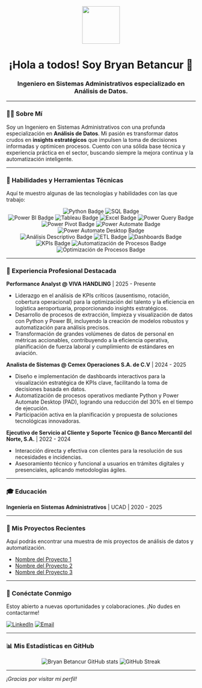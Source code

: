 <div id="header" align="center">
  <!-- Puedes reemplazar este GIF con uno que te guste o con una imagen estática. -->
  <img src="https://media.giphy.com/media/WUlplcMpOCEmTtsHwW/giphy.gif" width="100"/>
  <h1>¡Hola a todos! Soy Bryan Betancur 👋</h1>
  <h3>Ingeniero en Sistemas Administrativos especializado en Análisis de Datos.</h3>
</div>

---

### 👨‍💻 Sobre Mí

Soy un Ingeniero en Sistemas Administrativos con una profunda especialización en **Análisis de Datos**. Mi pasión es transformar datos crudos en **insights estratégicos** que impulsen la toma de decisiones informadas y optimicen procesos. Cuento con una sólida base técnica y experiencia práctica en el sector, buscando siempre la mejora continua y la automatización inteligente.

---

### 🚀 Habilidades y Herramientas Técnicas

Aquí te muestro algunas de las tecnologías y habilidades con las que trabajo:

<p align="center">
  <!-- LENGUAJES DE PROGRAMACIÓN -->
  <img src="https://img.shields.io/badge/Python-3776AB?style=for-the-badge&logo=python&logoColor=white" alt="Python Badge"/>
  <img src="https://img.shields.io/badge/SQL-4479A1?style=for-the-badge&logo=mysql&logoColor=white" alt="SQL Badge"/>
  <br>
  <!-- HERRAMIENTAS DE ANÁLISIS Y BI -->
  <img src="https://img.shields.io/badge/Power_BI-F2C811?style=for-the-badge&logo=powerbi&logoColor=black" alt="Power BI Badge"/>
  <img src="https://img.shields.io/badge/Tableau-E97627?style=for-the-badge&logo=tableau&logoColor=white" alt="Tableau Badge"/>
  <img src="https://img.shields.io/badge/Excel-217346?style=for-the-badge&logo=microsoft-excel&logoColor=white" alt="Excel Badge"/>
  <img src="https://img.shields.io/badge/Power_Query-000000?style=for-the-badge&logo=microsoft-excel&logoColor=white" alt="Power Query Badge"/> 
  <img src="https://img.shields.io/badge/Power_Pivot-000000?style=for-the-badge&logo=microsoft-excel&logoColor=white" alt="Power Pivot Badge"/> 
  <img src="https://img.shields.io/badge/Power_Automate-0066B3?style=for-the-badge&logo=microsoft-power-automate&logoColor=white" alt="Power Automate Badge"/>
  <img src="https://img.shields.io/badge/PAD-0066B3?style=for-the-badge&logo=microsoft-power-automate&logoColor=white" alt="Power Automate Desktop Badge"/> 
  <br>
  <!-- HABILIDADES GENERALES -->
  <img src="https://img.shields.io/badge/Análisis_Descriptivo-blueviolet?style=for-the-badge" alt="Análisis Descriptivo Badge"/>
  <img src="https://img.shields.io/badge/ETL-blueviolet?style=for-the-badge" alt="ETL Badge"/>
  <img src="https://img.shields.io/badge/Dashboards-orange?style=for-the-badge" alt="Dashboards Badge"/>
  <img src="https://img.shields.io/badge/KPIs-red?style=for-the-badge" alt="KPIs Badge"/>
  <img src="https://img.shields.io/badge/Automatización_de_Procesos-informational?style=for-the-badge" alt="Automatización de Procesos Badge"/>
  <img src="https://img.shields.io/badge/Optimización_de_Procesos-success?style=for-the-badge" alt="Optimización de Procesos Badge"/>
</p>

---

### 💼 Experiencia Profesional Destacada

**Performance Analyst @ VIVA HANDLING** | 2025 - Presente
*   Liderazgo en el análisis de KPIs críticos (ausentismo, rotación, cobertura operacional) para la optimización del talento y la eficiencia en logística aeroportuaria, proporcionando insights estratégicos.
*   Desarrollo de procesos de extracción, limpieza y visualización de datos con Python y Power BI, incluyendo la creación de modelos robustos y automatización para análisis precisos.
*   Transformación de grandes volúmenes de datos de personal en métricas accionables, contribuyendo a la eficiencia operativa, planificación de fuerza laboral y cumplimiento de estándares en aviación.

**Analista de Sistemas @ Cemex Operaciones S.A. de C.V** | 2024 - 2025
*   Diseño e implementación de dashboards interactivos para la visualización estratégica de KPIs clave, facilitando la toma de decisiones basada en datos.
*   Automatización de procesos operativos mediante Python y Power Automate Desktop (PAD), logrando una reducción del 30% en el tiempo de ejecución.
*   Participación activa en la planificación y propuesta de soluciones tecnológicas innovadoras.

**Ejecutivo de Servicio al Cliente y Soporte Técnico @ Banco Mercantil del Norte, S.A.** | 2022 - 2024
*   Interacción directa y efectiva con clientes para la resolución de sus necesidades e incidencias.
*   Asesoramiento técnico y funcional a usuarios en trámites digitales y presenciales, aplicando metodologías ágiles.

---

### 🎓 Educación

**Ingeniería en Sistemas Administrativos** | UCAD | 2020 - 2025

---

### 🌟 Mis Proyectos Recientes

Aquí podrás encontrar una muestra de mis proyectos de análisis de datos y automatización.
*   [Nombre del Proyecto 1](link-a-tu-repositorio-del-proyecto-1)
*   [Nombre del Proyecto 2](link-a-tu-repositorio-del-proyecto-2)
*   [Nombre del Proyecto 3](link-a-tu-repositorio-del-proyecto-3)

---

### 🤝 Conéctate Conmigo

Estoy abierto a nuevas oportunidades y colaboraciones. ¡No dudes en contactarme!

[![LinkedIn](https://img.shields.io/badge/LinkedIn-0077B5?style=for-the-badge&logo=linkedin&logoColor=white)](https://www.linkedin.com/in/bryan-betancur-420103255/)
[![Email](https://img.shields.io/badge/Email-D14836?style=for-the-badge&logo=gmail&logoColor=white)](mailto:betancurmor@gmail.com)

---

### 📊 Mis Estadísticas en GitHub

<div align="center">
  <!-- ¡IMPORTANTE! Reemplaza 'bryan.betancur' con tu nombre de usuario exacto de GitHub. -->
  <img src="https://github-readme-stats.vercel.app/api?username=betancurmor&show_icons=true&theme=transparent" alt="Bryan Betancur GitHub stats"/>
  <img src="https://github-readme-streak-stats.herokuapp.com/?user=betancurmor&theme=transparent" alt="GitHub Streak"/>
</div>

---

_¡Gracias por visitar mi perfil!_
